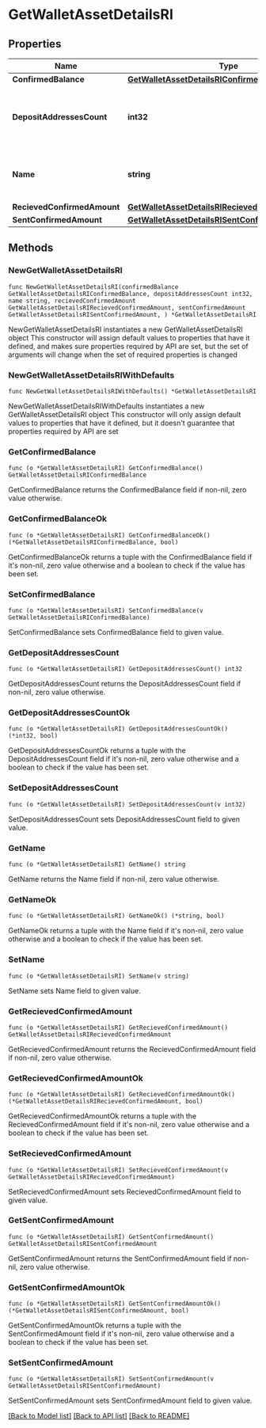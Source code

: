 # GetWalletAssetDetailsRI

## Properties

Name | Type | Description | Notes
------------ | ------------- | ------------- | -------------
**ConfirmedBalance** | [**GetWalletAssetDetailsRIConfirmedBalance**](GetWalletAssetDetailsRIConfirmedBalance.md) |  | 
**DepositAddressesCount** | **int32** | Specifies the count of deposit addresses in the Wallet. | 
**Name** | **string** | Defines the name of the Wallet given to it by the user. | 
**RecievedConfirmedAmount** | [**GetWalletAssetDetailsRIRecievedConfirmedAmount**](GetWalletAssetDetailsRIRecievedConfirmedAmount.md) |  | 
**SentConfirmedAmount** | [**GetWalletAssetDetailsRISentConfirmedAmount**](GetWalletAssetDetailsRISentConfirmedAmount.md) |  | 

## Methods

### NewGetWalletAssetDetailsRI

`func NewGetWalletAssetDetailsRI(confirmedBalance GetWalletAssetDetailsRIConfirmedBalance, depositAddressesCount int32, name string, recievedConfirmedAmount GetWalletAssetDetailsRIRecievedConfirmedAmount, sentConfirmedAmount GetWalletAssetDetailsRISentConfirmedAmount, ) *GetWalletAssetDetailsRI`

NewGetWalletAssetDetailsRI instantiates a new GetWalletAssetDetailsRI object
This constructor will assign default values to properties that have it defined,
and makes sure properties required by API are set, but the set of arguments
will change when the set of required properties is changed

### NewGetWalletAssetDetailsRIWithDefaults

`func NewGetWalletAssetDetailsRIWithDefaults() *GetWalletAssetDetailsRI`

NewGetWalletAssetDetailsRIWithDefaults instantiates a new GetWalletAssetDetailsRI object
This constructor will only assign default values to properties that have it defined,
but it doesn't guarantee that properties required by API are set

### GetConfirmedBalance

`func (o *GetWalletAssetDetailsRI) GetConfirmedBalance() GetWalletAssetDetailsRIConfirmedBalance`

GetConfirmedBalance returns the ConfirmedBalance field if non-nil, zero value otherwise.

### GetConfirmedBalanceOk

`func (o *GetWalletAssetDetailsRI) GetConfirmedBalanceOk() (*GetWalletAssetDetailsRIConfirmedBalance, bool)`

GetConfirmedBalanceOk returns a tuple with the ConfirmedBalance field if it's non-nil, zero value otherwise
and a boolean to check if the value has been set.

### SetConfirmedBalance

`func (o *GetWalletAssetDetailsRI) SetConfirmedBalance(v GetWalletAssetDetailsRIConfirmedBalance)`

SetConfirmedBalance sets ConfirmedBalance field to given value.


### GetDepositAddressesCount

`func (o *GetWalletAssetDetailsRI) GetDepositAddressesCount() int32`

GetDepositAddressesCount returns the DepositAddressesCount field if non-nil, zero value otherwise.

### GetDepositAddressesCountOk

`func (o *GetWalletAssetDetailsRI) GetDepositAddressesCountOk() (*int32, bool)`

GetDepositAddressesCountOk returns a tuple with the DepositAddressesCount field if it's non-nil, zero value otherwise
and a boolean to check if the value has been set.

### SetDepositAddressesCount

`func (o *GetWalletAssetDetailsRI) SetDepositAddressesCount(v int32)`

SetDepositAddressesCount sets DepositAddressesCount field to given value.


### GetName

`func (o *GetWalletAssetDetailsRI) GetName() string`

GetName returns the Name field if non-nil, zero value otherwise.

### GetNameOk

`func (o *GetWalletAssetDetailsRI) GetNameOk() (*string, bool)`

GetNameOk returns a tuple with the Name field if it's non-nil, zero value otherwise
and a boolean to check if the value has been set.

### SetName

`func (o *GetWalletAssetDetailsRI) SetName(v string)`

SetName sets Name field to given value.


### GetRecievedConfirmedAmount

`func (o *GetWalletAssetDetailsRI) GetRecievedConfirmedAmount() GetWalletAssetDetailsRIRecievedConfirmedAmount`

GetRecievedConfirmedAmount returns the RecievedConfirmedAmount field if non-nil, zero value otherwise.

### GetRecievedConfirmedAmountOk

`func (o *GetWalletAssetDetailsRI) GetRecievedConfirmedAmountOk() (*GetWalletAssetDetailsRIRecievedConfirmedAmount, bool)`

GetRecievedConfirmedAmountOk returns a tuple with the RecievedConfirmedAmount field if it's non-nil, zero value otherwise
and a boolean to check if the value has been set.

### SetRecievedConfirmedAmount

`func (o *GetWalletAssetDetailsRI) SetRecievedConfirmedAmount(v GetWalletAssetDetailsRIRecievedConfirmedAmount)`

SetRecievedConfirmedAmount sets RecievedConfirmedAmount field to given value.


### GetSentConfirmedAmount

`func (o *GetWalletAssetDetailsRI) GetSentConfirmedAmount() GetWalletAssetDetailsRISentConfirmedAmount`

GetSentConfirmedAmount returns the SentConfirmedAmount field if non-nil, zero value otherwise.

### GetSentConfirmedAmountOk

`func (o *GetWalletAssetDetailsRI) GetSentConfirmedAmountOk() (*GetWalletAssetDetailsRISentConfirmedAmount, bool)`

GetSentConfirmedAmountOk returns a tuple with the SentConfirmedAmount field if it's non-nil, zero value otherwise
and a boolean to check if the value has been set.

### SetSentConfirmedAmount

`func (o *GetWalletAssetDetailsRI) SetSentConfirmedAmount(v GetWalletAssetDetailsRISentConfirmedAmount)`

SetSentConfirmedAmount sets SentConfirmedAmount field to given value.



[[Back to Model list]](../README.md#documentation-for-models) [[Back to API list]](../README.md#documentation-for-api-endpoints) [[Back to README]](../README.md)


